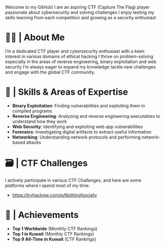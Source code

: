 
Welcome to my GitHub! I am an aspiring CTF (Capture The Flag) player passionate about cybersecurity and solving challenges I enjoy testing my skills learning from each competition and growing as a security enthusiast

# 👋🏻 | About Me

I’m a dedicated CTF player and cybersecurity enthusiast with a keen interest in various domains of ethical hacking I thrive on problem-solving especially in the areas of reverse engineering, binary exploitation and web security I’m always eager to expand my knowledge tackle new challenges and engage with the global CTF community.

# 🪪 | Skills & Areas of Expertise


- **Binary Exploitation**: Finding vulnerabilities and exploiting them in compiled programs
- **Reverse Engineering**: Analyzing and reverse engineering executables to understand how they work
- **Web Security**: Identifying and exploiting web app vulnerabilities 
- **Forensics**: Investigating digital artifacts to extract useful information
- **Networking**: Understanding network protocols and performing network-based attacks
  
# 🗃️ | CTF Challenges

I actively participate in various CTF Challenges, and here are some platforms where I spend most of my time:

- https://tryhackme.com/p/Nothingfsociety

# 🎉 | Achievements 

- **Top 1 Worldwide** (Monthly CTF Rankings)
- **Top 1 in Kuwait** (Monthly CTF Rankings)
- **Top 9 All-Time in Kuwait** (CTF Rankings)
